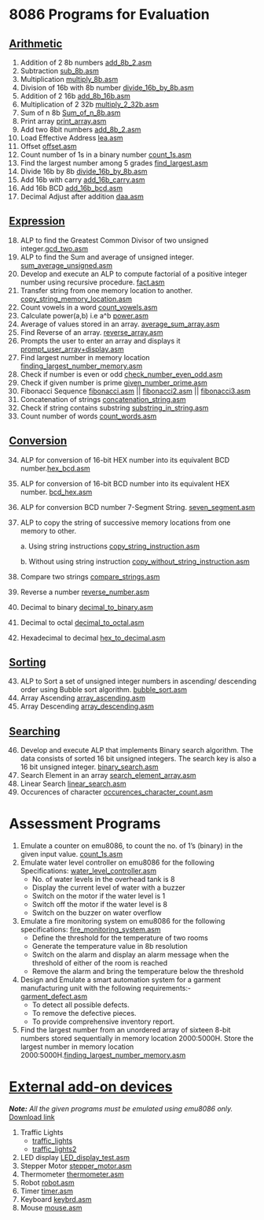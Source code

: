 # 8086 Programs for Evaluation

## [Arithmetic](https://github.com/jacobjohn2016/8086-Programs/tree/master/Arithmetic)
1. Addition of 2 8b numbers [add_8b_2.asm](Arithmetic/add_8b_2.asm)
2. Subtraction [sub_8b.asm](Arithmetic/sub_8b.asm)
3. Multiplication [multiply_8b.asm](/Arithmetic/multiply_8b.asm)
4. Division of 16b with 8b number [divide_16b_by_8b.asm](/Arithmetic/divide_16b_by_8b.asm)
5. Addition of 2 16b [add_8b_16b.asm](Arithmetic/add_8b_16b.asm)
6. Multiplication of 2 32b [multiply_2_32b.asm](/Arithmetic/multiply_2_32b.asm)
7. Sum of n 8b [Sum_of_n_8b.asm](/Arithmetic/Sum_of_n_8b.asm)
8. Print array [print_array.asm](Arithmetic/print_array.asm)
9. Add two 8bit numbers [add_8b_2.asm](/Arithmetic/add_8b_2.asm)
10. Load Effective Address [lea.asm](/Arithmetic/lea.asm)
11. Offset [offset.asm](/Arithmetic/offset.asm)
12. Count number of 1s in a binary number [count_1s.asm](/Arithmetic/count_1s.asm)
13. Find the largest number among 5 grades [find_largest.asm](/Arithmetic/find_largest.asm)
14. Divide 16b by 8b [divide_16b_by_8b.asm](/Arithmetic/divide_16b_by_8b.asm)
15. Add 16b with carry [add_16b_carry.asm](/Arithmetic/add_16b_carry.asm)
16. Add 16b BCD [add_16b_bcd.asm](/Arithmetic/add_16b_bcd.asm)
17. Decimal Adjust after addition [daa.asm](/Arithmetic/daa.asm)

## [Expression](https://github.com/jacobjohn2016/8086-Programs/tree/master/Expression)
18. ALP to find the Greatest Common Divisor of two unsigned integer.[gcd_two.asm](/Expression/gcd_two.asm)
19. ALP to find the Sum and average of unsigned integer. [sum_average_unsigned.asm](/Expression/sum_average_unsigned.asm)
20. Develop and execute an ALP to compute factorial of a positive integer number using recursive procedure. [fact.asm](/Expression/fact.asm)
21. Transfer string from one memory location to another. [copy_string_memory_location.asm](/Expression/copy_string_memory_location.asm)
22. Count vowels in a word [count_vowels.asm](/Expression/count_vowels.asm)
23. Calculate power(a,b) i.e a^b [power.asm](/Expression/power.asm)
24. Average of values stored in an array. [average_sum_array.asm](/Expression/average_sum_array.asm)
25. Find Reverse of an array. [reverse_array.asm](/Expression/reverse_array.asm)
26. Prompts the user to enter an array and displays it [prompt_user_array+display.asm](/Expression/prompt_user_array%2Bdisplay.asm)
27. Find largest number in memory location [finding_largest_number_memory.asm](/Expression/finding_largest_number_memory.asm)
28. Check if number is even or odd [check_number_even_odd.asm](/Expression/check_number_even_odd.asm)
29. Check if given number is prime [given_number_prime.asm](/Expression/given_number_prime.asm)
30. Fibonacci Sequence [fibonacci.asm](/Expression/fibonacci.asm) || [fibonacci2.asm](/Expression/fibonacci2.asm) || [fibonacci3.asm](/Expression/fibonacci3.asm)
31. Concatenation of strings [concatenation_string.asm](/Expression/concatenation_string.asm)
32. Check if string contains substring [substring_in_string.asm](/Expression/substring_in_string.asm)
33. Count number of words [count_words.asm](/Expression/count_words.asm)

## [Conversion](https://github.com/jacobjohn2016/8086-Programs/tree/master/Conversion)
34. ALP for conversion of 16-bit HEX number into its equivalent BCD number.[hex_bcd.asm](/Conversion/hex_bcd.asm)
35. ALP for conversion of 16-bit BCD number into its equivalent HEX number. [bcd_hex.asm](/Conversion/bcd_hex.asm)
36. ALP for conversion BCD number 7-Segment String. [seven_segment.asm](/Conversion/seven_segment.asm)
37. ALP to copy the string of successive memory locations from one memory to other.

    a. Using string instructions [copy_string_instruction.asm](/Conversion/copy_string_instruction.asm)
    
    b. Without using string instruction [copy_without_string_instruction.asm](/Conversion/copy_without_string_instruction.asm)
38. Compare two strings [compare_strings.asm](/Conversion/compare_strings.asm)
39. Reverse a number [reverse_number.asm](/Conversion/reverse_number.asm)
40. Decimal to binary [decimal_to_binary.asm](/Conversion/decimal_to_binary.asm)
41. Decimal to octal [decimal_to_octal.asm](/Conversion/decimal_to_octal.asm)
42. Hexadecimal to decimal [hex_to_decimal.asm](/Conversion/hex_to_decimal.asm)

## [Sorting](https://github.com/jacobjohn2016/8086-Programs/tree/master/Sorting)
43. ALP to Sort a set of unsigned integer numbers in ascending/ descending order using Bubble sort algorithm. [bubble_sort.asm](/Sorting/bubble_sort.asm)
44. Array Ascending [array_ascending.asm](/Sorting/array_ascending.asm)
45. Array Descending [array_descending.asm](/Sorting/array_descending.asm)

## [Searching](https://github.com/jacobjohn2016/8086-Programs/tree/master/Searching)
46. Develop and execute ALP that implements Binary search algorithm. The data consists of sorted 16 bit unsigned integers. The search key is also a 16 bit unsigned integer. [binary_search.asm](/Searching/binary_search.asm)
47. Search Element in an array [search_element_array.asm](/Searching/search_element_array.asm)
48. Linear Search [linear_search.asm](/Searching/linear_search.asm)
49. Occurences of character [occurences_character_count.asm](/Searching/occurences_character_count.asm)

# Assessment Programs

1. Emulate a counter on emu8086, to count the no. of 1’s (binary) in the given input value. [count_1s.asm](/Arithmetic/count_1s.asm)
2. Emulate water level controller on emu8086 for the following Specifications: [water_level_controller.asm](/Simulation/water_level_controller.asm)
    * No. of water levels in the overhead tank is 8
    * Display the current level of water with a buzzer
    * Switch on the motor if the water level is 1
    * Switch off the motor if the water level is 8
    * Switch on the buzzer on water overflow
3. Emulate a fire monitoring system on emu8086 for the following specifications: [fire_monitoring_system.asm](/Simulation/fire_monitoring_system.asm)
    * Define the threshold for the temperature of two rooms
    * Generate the temperature value in 8b resolution
    * Switch on the alarm and display an alarm message when the threshold of either of the room is reached
    * Remove the alarm and bring the temperature below the threshold
4. Design and Emulate a smart automation system for a garment manufacturing unit with the following requirements:- [garment_defect.asm](/Simulation/garment_defect.asm)
    * To detect all possible defects.
    * To remove the defective pieces.
    * To provide comprehensive inventory report.
5. Find the largest number from an unordered array of sixteen 8-bit numbers stored sequentially in memory location 2000:5000H. Store the largest number in memory location 2000:5000H.[finding_largest_number_memory.asm](/Expression/finding_largest_number_memory.asm)

# [External add-on devices](https://github.com/jacobjohn2016/8086-Programs/tree/master/External%20Devices)

*__Note:__ All the given programs must be emulated using emu8086 only.*
[Download link](http://www.emu8086.com)

1. Traffic Lights
    * [traffic_lights](/External%20Devices/traffic_lights.asm)
    * [traffic_lights2](/External%20Devices/traffic_lights2.asm)
2. LED display [LED_display_test.asm](/External%20Devices/LED_display_test.asm)
3. Stepper Motor [stepper_motor.asm](/External%20Devices/stepper_motor.asm)
4. Thermometer [thermometer.asm](/External%20Devices/thermometer.asm)
5. Robot [robot.asm](/External%20Devices/robot.asm)
6. Timer [timer.asm](/External%20Devices/timer.asm)
7. Keyboard [keybrd.asm](/External%20Devices/keybrd.asm)
8. Mouse [mouse.asm](/External%20Devices/mouse.asm)
